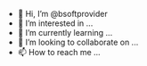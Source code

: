 - 👋 Hi, I’m @bsoftprovider
- 👀 I’m interested in ...
- 🌱 I’m currently learning ...
- 💞️ I’m looking to collaborate on ...
- 📫 How to reach me ...

<!---
bsoftprovider/bsoftprovider is a ✨ special ✨ repository because its `README.md` (this file) appears on your GitHub profile.
You can click the Preview link to take a look at your changes.
--->
